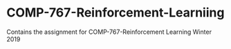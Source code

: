 # COMP-767-Reinforcement-Learniing
Contains the assignment for COMP-767-Reinforcement Learning Winter 2019
